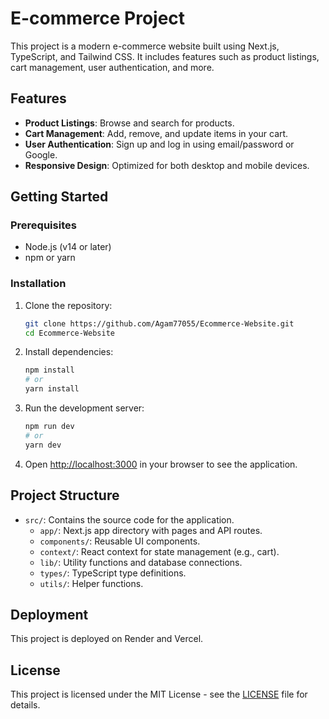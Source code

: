 # E-commerce Project

This project is a modern e-commerce website built using Next.js, TypeScript, and Tailwind CSS. It includes features such as product listings, cart management, user authentication, and more.

## Features

- **Product Listings**: Browse and search for products.
- **Cart Management**: Add, remove, and update items in your cart.
- **User Authentication**: Sign up and log in using email/password or Google.
- **Responsive Design**: Optimized for both desktop and mobile devices.

## Getting Started

### Prerequisites

- Node.js (v14 or later)
- npm or yarn

### Installation

1. Clone the repository:
   ```sh
   git clone https://github.com/Agam77055/Ecommerce-Website.git
   cd Ecommerce-Website
   ```

2. Install dependencies:
   ```sh
   npm install
   # or
   yarn install
   ```

3. Run the development server:
   ```sh
   npm run dev
   # or
   yarn dev
   ```

4. Open [http://localhost:3000](http://localhost:3000) in your browser to see the application.

## Project Structure

- `src/`: Contains the source code for the application.
  - `app/`: Next.js app directory with pages and API routes.
  - `components/`: Reusable UI components.
  - `context/`: React context for state management (e.g., cart).
  - `lib/`: Utility functions and database connections.
  - `types/`: TypeScript type definitions.
  - `utils/`: Helper functions.

## Deployment

This project is deployed on Render and Vercel.

## License

This project is licensed under the MIT License - see the [LICENSE](LICENSE) file for details.
